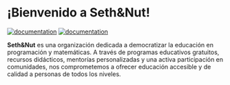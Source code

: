 
# ¡Bienvenido a Seth&Nut!


[![documentation](https://img.shields.io/badge/🌐-website-blue)](https://seth-nut.github.io/website/)
[![documentation](https://img.shields.io/badge/📖-resources-blue)](https://seth-nut.github.io/resources/)



**Seth&Nut** es una organización dedicada a democratizar la educación en programación y matemáticas. A través de programas educativos gratuitos, recursos didácticos, mentorías personalizadas y una activa participación en comunidades, nos comprometemos a ofrecer educación accesible y de calidad a personas de todos los niveles.